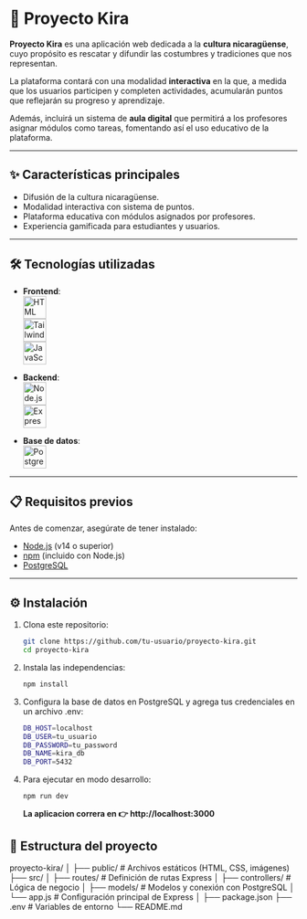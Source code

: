 # 🌺 Proyecto Kira

**Proyecto Kira** es una aplicación web dedicada a la **cultura nicaragüense**, cuyo propósito es rescatar y difundir las costumbres y tradiciones que nos representan.  

La plataforma contará con una modalidad **interactiva** en la que, a medida que los usuarios participen y completen actividades, acumularán puntos que reflejarán su progreso y aprendizaje.  

Además, incluirá un sistema de **aula digital** que permitirá a los profesores asignar módulos como tareas, fomentando así el uso educativo de la plataforma.

--- 

## ✨ Características principales

- Difusión de la cultura nicaragüense.  
- Modalidad interactiva con sistema de puntos.  
- Plataforma educativa con módulos asignados por profesores.  
- Experiencia gamificada para estudiantes y usuarios.  

---

## 🛠️ Tecnologías utilizadas

- **Frontend**:  
  <img src="https://cdn.jsdelivr.net/gh/devicons/devicon/icons/html5/html5-original.svg" alt="HTML" width="40" height="40"/>  
  <img src="https://cdn.jsdelivr.net/gh/devicons/devicon/icons/tailwindcss/tailwindcss-plain.svg" alt="TailwindCSS" width="40" height="40"/>  
  <img src="https://cdn.jsdelivr.net/gh/devicons/devicon/icons/javascript/javascript-original.svg" alt="JavaScript" width="40" height="40"/>  

- **Backend**:  
  <img src="https://cdn.jsdelivr.net/gh/devicons/devicon/icons/nodejs/nodejs-original.svg" alt="Node.js" width="40" height="40"/>  
  <img src="https://cdn.jsdelivr.net/gh/devicons/devicon/icons/express/express-original.svg" alt="Express.js" width="40" height="40"/>  

- **Base de datos**:  
  <img src="https://cdn.jsdelivr.net/gh/devicons/devicon/icons/postgresql/postgresql-original.svg" alt="PostgreSQL" width="40" height="40"/>  


---

## 📋 Requisitos previos

Antes de comenzar, asegúrate de tener instalado:  

- [Node.js](https://nodejs.org/) (v14 o superior)  
- [npm](https://www.npmjs.com/) (incluido con Node.js)  
- [PostgreSQL](https://www.postgresql.org/)  

---

## ⚙️ Instalación

1. Clona este repositorio:  
   ```bash
   git clone https://github.com/tu-usuario/proyecto-kira.git
   cd proyecto-kira
   ```

2. Instala las independencias:
    ```bash
    npm install
    ```

3. Configura la base de datos en PostgreSQL y agrega tus credenciales en un archivo .env:
    ```bash
    DB_HOST=localhost
    DB_USER=tu_usuario
    DB_PASSWORD=tu_password
    DB_NAME=kira_db
    DB_PORT=5432
    ```

4. Para ejecutar en modo desarrollo:
    ```
    npm run dev
    ```

    **La aplicacion correra en 👉 http://localhost:3000**

## 📂 Estructura del proyecto
proyecto-kira/
│
├── public/            # Archivos estáticos (HTML, CSS, imágenes)
├── src/
│   ├── routes/        # Definición de rutas Express
│   ├── controllers/   # Lógica de negocio
│   ├── models/        # Modelos y conexión con PostgreSQL
│   └── app.js         # Configuración principal de Express
│
├── package.json
├── .env               # Variables de entorno
└── README.md



